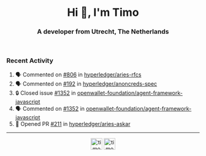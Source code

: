 <h1 align="center">Hi 👋, I'm Timo</h1>
<h3 align="center">A developer from Utrecht, The Netherlands</h3>
<br/>
<!-- https://github.com/rahuldkjain/github-profile-readme-generator --!>

<!--  <p align="left"><img src="https://github-readme-stats.vercel.app/api?username=timoglastra&show_icons=true&count_private=true&" alt="timoglastra" /></p> --!>

<!--
Github language stats
<p align="left"><img src="https://github-readme-stats.vercel.app/api/top-langs/?username=timoglastra&layout=compact" alt="timoglastra" /><p>
-->

<!-- Codestats language stats -->
<!-- <p align="left"><img src="https://codestats-readme.vercel.app/api/top-langs/?username=timoglastra&layout=compact&language_count=12" alt="timoglastra" /><p>    --!>
  
<h3>Recent Activity</h3>

<!--START_SECTION:activity-->
1. 🗣 Commented on [#806](https://github.com/hyperledger/aries-rfcs/issues/806#issuecomment-1865845061) in [hyperledger/aries-rfcs](https://github.com/hyperledger/aries-rfcs)
2. 🗣 Commented on [#192](https://github.com/hyperledger/anoncreds-spec/issues/192#issuecomment-1865842875) in [hyperledger/anoncreds-spec](https://github.com/hyperledger/anoncreds-spec)
3. 🔒 Closed issue [#1352](https://github.com/openwallet-foundation/agent-framework-javascript/issues/1352) in [openwallet-foundation/agent-framework-javascript](https://github.com/openwallet-foundation/agent-framework-javascript)
4. 🗣 Commented on [#1352](https://github.com/openwallet-foundation/agent-framework-javascript/issues/1352#issuecomment-1865835313) in [openwallet-foundation/agent-framework-javascript](https://github.com/openwallet-foundation/agent-framework-javascript)
5. 💪 Opened PR [#211](https://github.com/hyperledger/aries-askar/pull/211) in [hyperledger/aries-askar](https://github.com/hyperledger/aries-askar)
<!--END_SECTION:activity-->

---

<p align="center">
<a href="https://twitter.com/timoglastra" target="blank"><img align="center" src="https://cdn.jsdelivr.net/npm/simple-icons@3.0.1/icons/twitter.svg" alt="timoglastra" height="30" width="30" /></a>
<a href="https://linkedin.com/in/timoglastra" target="blank"><img align="center" src="https://cdn.jsdelivr.net/npm/simple-icons@3.0.1/icons/linkedin.svg" alt="timoglastra" height="30" width="30" /></a>
</p>



